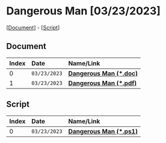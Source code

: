 # Dangerous Man [03/23/2023]

[[Document](#document)] - [[Script](#script)]

## Document

| Index | Date         | Name/Link                                                                                                                      |
|:------|:-------------|:-------------------------------------------------------------------------------------------------------------------------------|
| 0     | `03/23/2023` | **[Dangerous Man (*.doc)](https://github.com/mcc85s/FightingEntropy/blob/main/Docs/20230323/2023_0323-(Dangerous%20Man).doc)** |
| 1     | `03/23/2023` | **[Dangerous Man (*.pdf)](https://github.com/mcc85s/FightingEntropy/blob/main/Docs/20230323/2023_0323-(Dangerous%20Man).pdf)** |

## Script

| Index | Date         | Name/Link                                                                                                                      |
|:------|:-------------|:-------------------------------------------------------------------------------------------------------------------------------|
| 0     | `03/23/2023` | **[Dangerous Man (*.ps1)](https://github.com/mcc85s/FightingEntropy/blob/main/Docs/20230323/2023_0323-(Dangerous%20Man).ps1)** |
